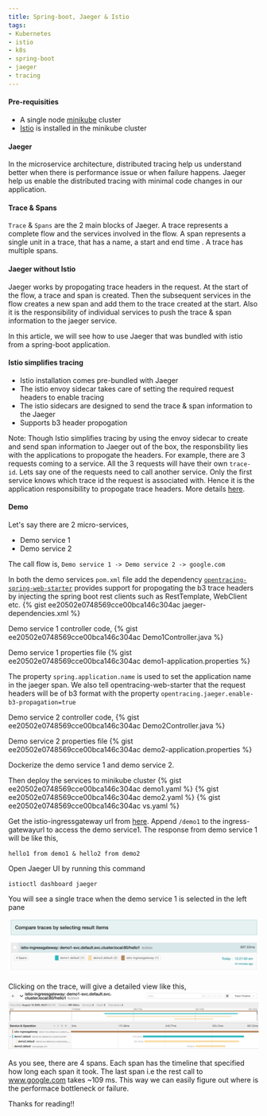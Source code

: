 ```yaml
---
title: Spring-boot, Jaeger & Istio
tags:
- Kubernetes
- istio
- k8s
- spring-boot
- jaeger
- tracing
---
```


#### Pre-requisities
- A single node [minikube](https://kubernetes.io/docs/tasks/tools/install-minikube/) cluster
- [Istio](https://istio.io/latest/docs/setup/getting-started/#download) is installed in the minikube cluster

#### Jaeger
In the microservice architecture, distributed tracing help us understand better when there is performance issue or when  failure happens. Jaeger help us enable the distributed tracing with minimal code changes in our application. 
#### Trace & Spans
`Trace` & `Spans` are the 2 main blocks of Jaeger. A trace represents a complete flow and the services involved in the flow. A span represents a single unit in a trace, that has a name, a start and end time . A trace has multiple spans. 

#### Jaeger without Istio
Jaeger works by propogating trace headers in the request. At the start of the flow, a trace and span is created.  Then the subsequent services in the flow creates a new span and add them to the trace created at the start. Also it is the responsibility of individual services to push the trace & span information to the jaeger service. 

In this article, we will see how to use Jaeger that was bundled with istio from a spring-boot application.

#### Istio simplifies tracing
- Istio installation comes pre-bundled with Jaeger
- The istio envoy sidecar takes care of setting the required request headers to enable tracing
- The istio sidecars are designed to send the trace & span information to the Jaeger
- Supports b3 header propogation

Note: Though Istio simplifies tracing by using the envoy sidecar to create and send span information to Jaeger out of the box, the responsbility lies with the applications to propogate the headers. For example, there are 3 requests coming to a service. All the 3 requests will have their own `trace-id`. Lets say one of the requests need to call another service. Only the first service knows which trace id the request is associated with. Hence it is the application responsibility to propogate trace headers. More details [here](https://istio.io/latest/faq/distributed-tracing/#istio-copy-headers).

#### Demo
Let's say there are 2 micro-services, 
- Demo service 1
- Demo service 2

The call flow is, `Demo service 1 -> Demo service 2 -> google.com`

In both the demo services `pom.xml` file add the dependency [`opentracing-spring-web-starter`](https://github.com/opentracing-contrib/java-spring-web) provides support for propogating the b3 trace headers by injecting the spring boot rest clients such as RestTemplate, WebClient etc.
{% gist ee20502e0748569cce00bca146c304ac jaeger-dependencies.xml %}

Demo service 1 controller code,
{% gist ee20502e0748569cce00bca146c304ac Demo1Controller.java %}

Demo service 1 properties file
{% gist ee20502e0748569cce00bca146c304ac demo1-application.properties %}

The property `spring.application.name` is used to set the application name in the jaeger span. We also tell opentracing-web-starter that the request headers will be of b3 format with the property `opentracing.jaeger.enable-b3-propagation=true`

Demo service 2 controller code,
{% gist ee20502e0748569cce00bca146c304ac Demo2Controller.java %}

Demo service 2 properties file
{% gist ee20502e0748569cce00bca146c304ac demo2-application.properties %}

Dockerize the demo service 1 and demo service 2.

Then deploy the services to minikube cluster
{% gist ee20502e0748569cce00bca146c304ac demo1.yaml %}
{% gist ee20502e0748569cce00bca146c304ac demo2.yaml %}
{% gist ee20502e0748569cce00bca146c304ac vs.yaml %}

Get the istio-ingressgateway url from [here](https://istio.io/latest/docs/setup/getting-started/#determining-the-ingress-ip-and-ports). Append `/demo1` to the ingress-gatewayurl to access the demo service1. The response from demo service 1 will be like this,
```
hello1 from demo1 & hello2 from demo2
```
Open Jaeger UI by running this command
```
istioctl dashboard jaeger
```
You will see a single trace when the demo service 1 is selected in the left pane

[![trace-in-jaeger](/images/jaeger/sample-trace.png)](/images/jaeger/sample-trace.png)

Clicking on the trace, will give a detailed view like this,
[![trace-detail-view](/images/jaeger/trace-explained.png)](/images/jaeger/trace-explained.png)

As you see, there are 4 spans. Each span has the timeline that specified how long each span it took. The last span i.e the rest call to www.google.com takes ~109 ms. This way we can easily figure out where is the performace bottleneck or failure.

Thanks for reading!!
